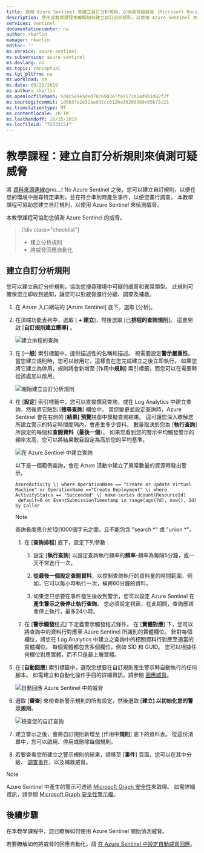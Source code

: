 ```yaml
---
title: 使用 Azure Sentinel 來建立自訂分析規則，以偵測可疑威脅 |Microsoft Docs
description: 使用此教學課程來瞭解如何建立自訂分析規則，以使用 Azure Sentinel 來偵測可疑的威脅。
services: sentinel
documentationcenter: na
author: rkarlin
manager: rkarlin
editor: ''
ms.service: azure-sentinel
ms.subservice: azure-sentinel
ms.devlang: na
ms.topic: conceptual
ms.tgt_pltfrm: na
ms.workload: na
ms.date: 09/23/2019
ms.author: rkarlin
ms.openlocfilehash: 5d4c549eaded78c69d3e7fa7173b5ad9b1d82f2f
ms.sourcegitcommit: 1d0b37e2e32aad35cc012ba36200389e65b75c21
ms.translationtype: MT
ms.contentlocale: zh-TW
ms.lasthandoff: 10/15/2019
ms.locfileid: "72333151"
---
```

# <a name="tutorial-create-custom-analytic-rules-to-detect-suspicious-threats"></a>教學課程：建立自訂分析規則來偵測可疑威脅

將 [資料來源連線](quickstart-onboard.md)@no__t 1to Azure Sentinel 之後，您可以建立自訂規則，以便在您的環境中搜尋特定準則，並在符合準則時產生事件，以便您進行調查。 本教學課程可協助您建立自訂規則，以使用 Azure Sentinel 來偵測威脅。

本教學課程可協助您偵測 Azure Sentinel 的威脅。
> [!div class="checklist"]
> * 建立分析規則
> * 將威脅回應自動化

## <a name="create-custom-analytic-rules"></a>建立自訂分析規則

您可以建立自訂分析規則，協助您搜尋環境中可疑的威脅和異常類型。 此規則可確保您立即收到通知，讓您可以對威脅進行分級、調查及補救。

1. 在 Azure 入口網站的 [Azure Sentinel] 底下，選取 [分析]。

1. 在頂端功能表列中，選取 [ **+ 建立**]，然後選取 [已**排程的查詢規則**]。 這會開啟 [**自訂規則建立嚮導]** 。

    ![建立排程的查詢](media/tutorial-detect-threats-custom/create-scheduled-query.png)

1. 在 [**一般**] 索引標籤中，提供描述性的名稱和描述。 視需要設定**警示嚴重性**。 當您建立規則時，您可以啟用它，這樣會在您完成建立之後立即執行。 如果您將它建立為停用，規則將會新增至 [作用中**規則**] 索引標籤，而您可以在需要時從該處加以啟用。

    ![開始建立自訂分析規則](media/tutorial-detect-threats-custom/general-tab.png)

1. 在 [**設定**] 索引標籤中，您可以直接撰寫查詢，或在 Log Analytics 中建立查詢，然後將它貼到 [**搜尋查詢**] 欄位中。 當您變更並設定查詢時，Azure Sentinel 會在右側的 [**結果] 預覽**視窗中模擬查詢結果。 這可讓您深入瞭解您所建立警示的特定時間間隔內，會產生多少資料。 數量取決於您為 [**執行查詢**] 所設定的每個和**查閱資料（最後一個**）。 如果您看到您的警示平均觸發警示的頻率太高，您可以將結果數目設定為高於您的平均基準。

   ![在 Azure Sentinel 中建立查詢](media/tutorial-detect-threats-custom/settings-tab.png)

   以下是一個範例查詢，會在 Azure 活動中建立了異常數量的資源時發出警示。

    `AzureActivity
    \| where OperationName == "Create or Update Virtual Machine" or OperationName =="Create Deployment"
    \| where ActivityStatus == "Succeeded"
    \| make-series dcount(ResourceId)  default=0 on EventSubmissionTimestamp in range(ago(7d), now(), 1d) by Caller`

   > [!NOTE]
   > 查詢長度應介於1到1000個字元之間，且不能包含 "search \*" 或 "union \*"。

    1. 在 [**查詢排程**] 底下，設定下列參數：

        1.  設定 [**執行查詢**] 以設定查詢執行頻率的**頻率**-頻率為每隔5分鐘，或一天不常進行一次。

        1.  **從最後一個設定查閱資料**，以控制查詢執行的資料量的時間範圍，例如，它可以每小時執行一次，橫跨60分鐘的資料。

        1. 如果您只想要在事件發生後收到警示，您可以設定 Azure Sentinel 在**產生警示之後停止執行查詢**。 您必須設定視窗，在此期間，查詢應該會停止執行，最多24小時。

    1. 在 [**警示觸發**程式] 下定義警示觸發程式條件。 在 [**實體對應**] 下，您可以將查詢中的資料行對應至 Azure Sentinel 所識別的實體欄位。 針對每個欄位，將您在 Log Analytics 中建立之查詢中的相關資料行對應至適當的實體欄位。 每個實體都包含多個欄位，例如 SID 和 GUID。 您可以根據任何欄位對應實體，而不只是最上層實體。

1.  在 [**自動回應**] 索引標籤中，選取您想要在自訂規則產生警示時自動執行的任何腳本。 如需建立和自動化操作手冊的詳細資訊，請參閱 [回應威脅](tutorial-respond-threats-playbook.md)。

    ![自動回應 Azure Sentinel 中的威脅](media/tutorial-detect-threats-custom/response-automation-custom.png)

1. 選取 [**審查**] 來檢查新警示規則的所有設定，然後選取 [**建立] 以初始化您的警示規則**。

   ![檢查您的自訂查詢](media/tutorial-detect-threats-custom/review-tab.png)

1.  建立警示之後，會將自訂規則新增至 [作用中**規則**] 底下的資料表。 從這份清單中，您可以啟用、停用或刪除每個規則。

1.  若要查看您所建立之警示規則的結果，請移至 [**事件**] 頁面，您可以在其中分級、 [調查事件](tutorial-investigate-cases.md)，以及補救威脅。


> [!NOTE]
> Azure Sentinel 中產生的警示可透過 [Microsoft Graph 安全性](https://aka.ms/securitygraphdocs)來取得。 如需詳細資訊，請參閱 [Microsoft Graph 安全性警示檔](https://aka.ms/graphsecurityreferencebetadocs)。

## <a name="next-steps"></a>後續步驟

在本教學課程中，您已瞭解如何使用 Azure Sentinel 開始偵測威脅。

若要瞭解如何將威脅的回應自動化，請 [在 Azure Sentinel 中設定自動威脅回應](tutorial-respond-threats-playbook.md)。

